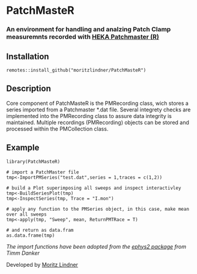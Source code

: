 # PatchMasteR
### An environment for handling and analzing Patch Clamp measuremnts recorded with [HEKA Patchmaster (R)](https://www.heka.com/downloads/downloads_main.html#down_patchmaster) 

## Installation
```{r}
remotes::install_github("moritzlindner/PatchMasteR")
```

## Description

Core component of PatchMasteR is the PMRecording class, wich stores a series imported from a Patchmaster *.dat file. Several integrety checks are implemented into the PMRecording class to assure data integrity is maintained.
Multiple recordings (PMRecording) objects can be stored and processed within the PMCollection class.

## Example
```{r}
library(PatchMasteR)

# import a PatchMaster file
tmp<-ImportPMSeries("test.dat",series = 1,traces = c(1,2))

# build a Plot superimposing all sweeps and inspect interactivley
tmp<-BuildSeriesPlot(tmp)
tmp<-InspectSeries(tmp, Trace = "I.mon")

# apply any function to the PMSeries object, in this case, make mean over all sweeps
tmp<-apply(tmp, "Sweep", mean, ReturnPMTRace = T)

# and return as data.fram
as.data.frame(tmp)
```


*The import functions have been adopted from the [ephys2 package](https://github.com/tdanker/ephys2) from Timm Danker*

Developed by [Moritz Lindner](https://www.uni-marburg.de/en/fb20/departments/physiology/research/dominik-oliver-lab/research2/retinal-physiology-and-gene-therapy)
